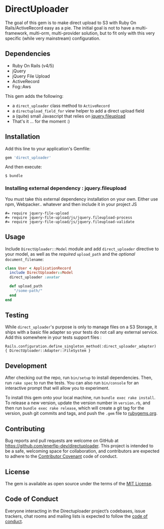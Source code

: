 # DirectUploader

The goal of this gem is to make direct upload to S3 with Ruby On Rails/ActiveRecord easy as a pie. The initial goal is not
to have a multi-framework, multi-orm, multi-provider solution, but to fit only with this very specific (while very mainstream) configuration.

## Dependencies

* Ruby On Rails (v4/5)
* jQuery
* jQuery File Upload
* ActiveRecord
* Fog::Aws

This gem adds the following:

* a `direct_uploader` class method to `ActiveRecord`
* a `directupload_field_for` view helper to add a direct upload field
* a (quite) small Javascript that relies on [jquery.fileupload](https://github.com/blueimp/jQuery-File-Upload)
* That's it ... for the moment :)

## Installation

Add this line to your application's Gemfile:

```ruby
gem 'direct_uploader'
```

And then execute:

    $ bundle

### Installing external dependency : jquery.fileupload

You must take this external dependency installation on your own. Either use npm, Webpacker.. whatever and then include it in your project JS

```
#= require jquery-file-upload
#= require jquery-file-upload/js/jquery.fileupload-process
#= require jquery-file-upload/js/jquery.fileupload-validate
```

## Usage

Include `DirectUploader::Model` module and add `direct_uploader` directive to your model, as well as the *required* `upload_path` and the *optional* `document_filename`:

```ruby
class User < ApplicationRecord
  include DirectUploader::Model
  direct_uploader :avatar

  def upload_path
    "/some-path/"
  end
end
```

## Testing
While `direct_uploader`'s purpose is only to manage files on a S3 Storage, it ships with a basic file adapter so your tests do not call any external service.
Add this somewhere in your tests support files :

```
Rails.configuration.define_singleton_method(:direct_uploader_adapter) { DirectUploader::Adapter::FileSystem }
```

## Development

After checking out the repo, run `bin/setup` to install dependencies. Then, run `rake spec` to run the tests. You can also run `bin/console` for an interactive prompt that will allow you to experiment.

To install this gem onto your local machine, run `bundle exec rake install`. To release a new version, update the version number in `version.rb`, and then run `bundle exec rake release`, which will create a git tag for the version, push git commits and tags, and push the `.gem` file to [rubygems.org](https://rubygems.org).

## Contributing

Bug reports and pull requests are welcome on GitHub at https://github.com/enerfip-dev/directuploader. This project is intended to be a safe, welcoming space for collaboration, and contributors are expected to adhere to the [Contributor Covenant](http://contributor-covenant.org) code of conduct.

## License

The gem is available as open source under the terms of the [MIT License](http://opensource.org/licenses/MIT).

## Code of Conduct

Everyone interacting in the Directuploader project’s codebases, issue trackers, chat rooms and mailing lists is expected to follow the [code of conduct](https://github.com/enerfip-dev/directuploader/blob/master/CODE_OF_CONDUCT.md).
